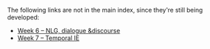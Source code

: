 The following links are not in the main index, since they're still being developed:

- [Week 6 – NLG, dialogue &discourse](week6/)
- [Week 7 – Temporal IE](week7/)
